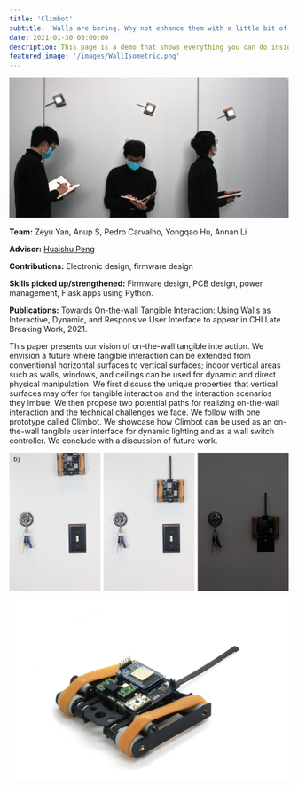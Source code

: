 ```yaml
---
title: 'Climbot'
subtitle: 'Walls are boring. Why not enhance them with a little bit of tangible interaction?'
date: 2021-01-30 00:00:00
description: This page is a demo that shows everything you can do inside portfolio and blog posts.
featured_image: '/images/WallIsometric.png'
---
```

![](/images/Climbot/MultipleZeyus.jpg)

**Team:** Zeyu Yan, Anup S, Pedro Carvalho, Yongqao Hu, Annan Li

**Advisor:** [Huaishu Peng](https://terpconnect.umd.edu/~huaishu/)

**Contributions:** Electronic design, firmware design

**Skills picked up/strengthened:** Firmware design, PCB design, power management, Flask apps using Python.

**Publications:** Towards On-the-wall Tangible Interaction: Using Walls as Interactive, Dynamic, and Responsive User Interface to appear in CHI Late Breaking Work, 2021.

This paper presents our vision of on-the-wall tangible interaction. We envision a future where tangible interaction can be extended from conventional horizontal surfaces to vertical surfaces; indoor vertical areas such as walls, windows, and ceilings can be used for dynamic and direct physical manipulation. We first discuss the unique properties that vertical surfaces may offer for tangible interaction and the interaction scenarios they imbue. We then propose two potential paths for realizing on-the-wall interaction and the technical challenges we face. We follow with one prototype called Climbot. We showcase how Climbot can be used as an on-the-wall tangible user interface for dynamic lighting and as a wall switch controller. We conclude with a discussion of future work.


<div class="gallery" data-columns="2">
	<img src="/images/Climbot/Applications.jpg">
	<img src="/images/Climbot/BotSolo.jpg">
</div>

